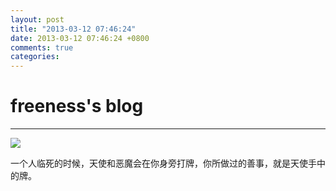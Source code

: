 ```yaml
---
layout: post
title: "2013-03-12 07:46:24"
date: 2013-03-12 07:46:24 +0800
comments: true
categories: 
---
```


# freeness's blog

----------

![](http://okqmqrbgo.bkt.clouddn.com/201303120746241.jpg)

>
一个人临死的时候，天使和恶魔会在你身旁打牌，你所做过的善事，就是天使手中的牌。